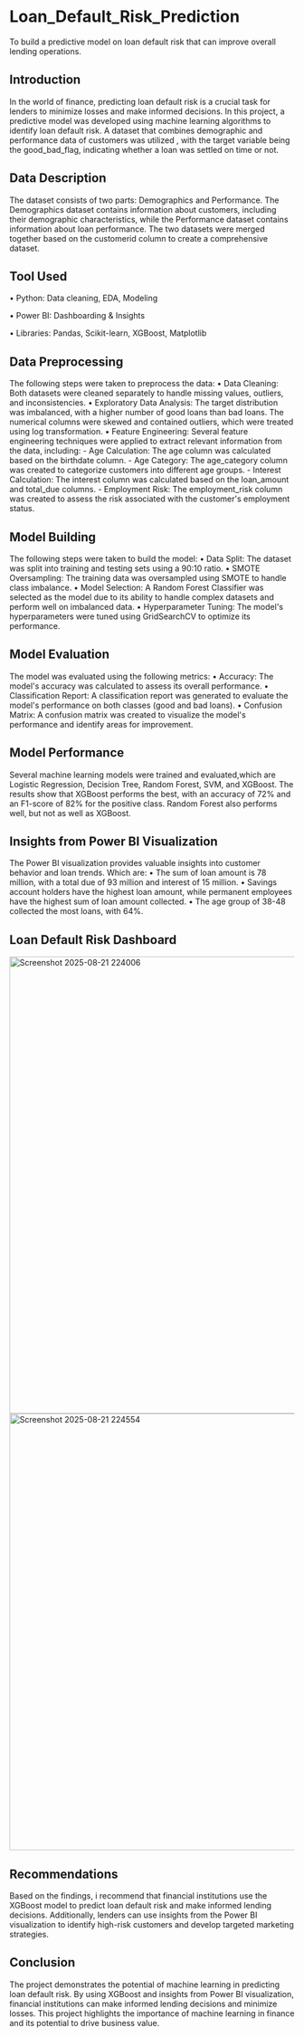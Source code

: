 # Loan_Default_Risk_Prediction

To build a predictive model on loan default risk that can improve overall lending operations.

## Introduction
In the world of finance, predicting loan default risk is a crucial task for lenders to minimize losses and make informed decisions. In this project, a predictive model  was developed using machine learning algorithms to identify loan default risk.  A dataset that combines demographic and performance data of customers was utilized , with the target variable being the good_bad_flag, indicating whether a loan was settled on time or not.

## Data Description
The dataset consists of two parts: Demographics and Performance. The Demographics dataset contains information about customers, including their demographic characteristics, while the Performance dataset contains information about loan performance. The two datasets were merged together based on the customerid column to create a comprehensive dataset.

## Tool Used
•  Python: Data cleaning, EDA, Modeling

•  Power BI: Dashboarding & Insights

•  Libraries: Pandas, Scikit-learn, XGBoost, Matplotlib

## Data Preprocessing
The following steps were taken to preprocess the data:
•  Data Cleaning: Both datasets were cleaned separately to handle missing values, outliers, and inconsistencies.
•  Exploratory Data Analysis:  The target distribution was imbalanced, with a higher number of good loans than bad loans. The numerical columns were skewed and contained outliers, which were treated using log transformation.
•  Feature Engineering: Several feature engineering techniques were applied to extract relevant information from the data, including:
    - Age Calculation: The age column was calculated based on the birthdate column.
    - Age Category: The age_category column was created to categorize customers into different age groups.
    - Interest Calculation: The interest column was calculated based on the loan_amount and total_due columns.
    - Employment Risk: The employment_risk column was created to assess the risk associated with the customer's employment status.

## Model Building
The following steps were taken to build the model:
•  Data Split: The dataset was split into training and testing sets using a 90:10 ratio.
•  SMOTE Oversampling: The training data was oversampled using SMOTE to handle class imbalance.
•  Model Selection: A Random Forest Classifier was selected as the model due to its ability to handle complex datasets and perform well on imbalanced data.                                                         •  Hyperparameter Tuning: The model's hyperparameters were tuned using GridSearchCV to optimize its performance.

## Model Evaluation
The model was evaluated using the following metrics:
•  Accuracy: The model's accuracy was calculated to assess its overall performance.
•  Classification Report: A classification report was generated to evaluate the model's performance on both classes (good and bad loans).
•  Confusion Matrix: A confusion matrix was created to visualize the model's performance and identify areas for improvement.

## Model Performance
Several machine learning models were trained and evaluated,which are Logistic Regression, Decision Tree, Random Forest, SVM, and XGBoost. The results show that XGBoost performs the best, with an accuracy of 72% and an F1-score of 82% for the positive class. Random Forest also performs well, but not as well as XGBoost.

## Insights from Power BI Visualization
The Power BI visualization provides valuable insights into customer behavior and loan trends. Which are:
•  The sum of loan amount is 78 million, with a total due of 93 million and interest of 15 million.
•  Savings account holders have the highest loan amount, while permanent employees have the highest sum of loan amount collected.
•  The age group of 38-48 collected the most loans, with 64%.


## Loan Default Risk Dashboard

<img width="1380" height="808" alt="Screenshot 2025-08-21 224006" src="https://github.com/user-attachments/assets/0f7dc456-b8a5-4e49-8ecb-7ff1b01a732c" />



<img width="1364" height="772" alt="Screenshot 2025-08-21 224554" src="https://github.com/user-attachments/assets/60a05c57-3076-44a9-8a42-a5910903d792" />


## Recommendations
Based on the findings, i recommend that financial institutions use the XGBoost model to predict loan default risk and make informed lending decisions. Additionally, lenders can use insights from the Power BI visualization to identify high-risk customers and develop targeted marketing strategies.

## Conclusion
The project demonstrates the potential of machine learning in predicting loan default risk. By using XGBoost and insights from Power BI visualization, financial institutions can make informed lending decisions and minimize losses. This project highlights the importance of machine learning in finance and its potential to drive business value.

